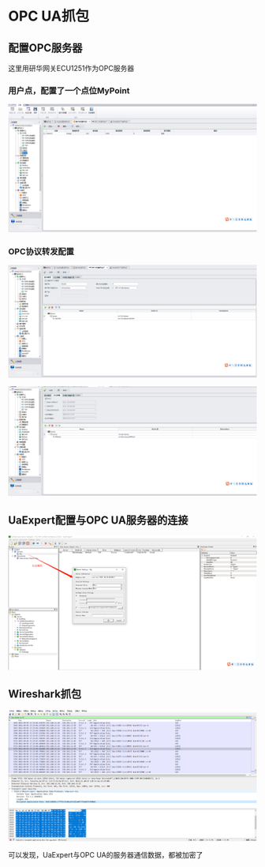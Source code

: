 

# OPC UA抓包

## 配置OPC服务器

这里用研华网关ECU1251作为OPC服务器

### 用户点，配置了一个点位MyPoint

![image-20210903155032172](../Kepserver/Imag/image-20210903155032172.png)

### OPC协议转发配置

![image-20210903155129396](../Kepserver/Imag/image-20210903155129396.png)

![image-20210903155142968](../Kepserver/Imag/image-20210903155142968.png)

## UaExpert配置与OPC UA服务器的连接

![image-20210903173048500](Imag/image-20210903173048500.png)

## Wireshark抓包

![image-20210903172837333](Imag/image-20210903172837333.png)

可以发现，UaExpert与OPC UA的服务器通信数据，都被加密了

